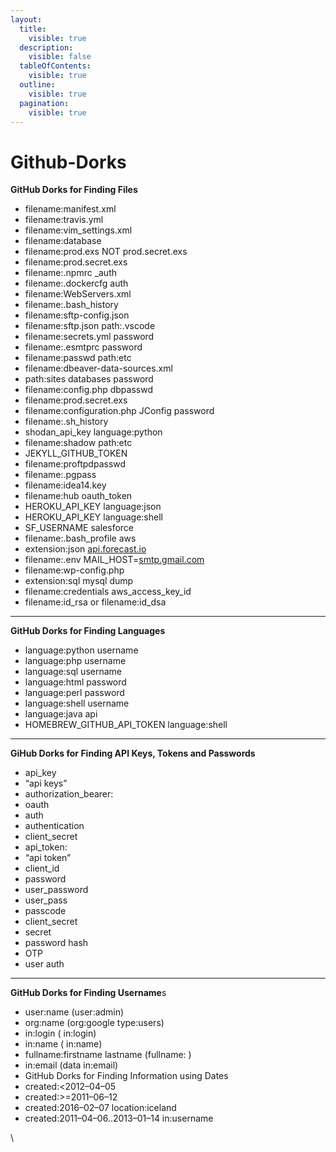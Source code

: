 ```yaml
---
layout:
  title:
    visible: true
  description:
    visible: false
  tableOfContents:
    visible: true
  outline:
    visible: true
  pagination:
    visible: true
---
```


# Github-Dorks

**GitHub Dorks for Finding Files**

* filename:manifest.xml
* filename:travis.yml
* filename:vim\_settings.xml
* filename:database
* filename:prod.exs NOT prod.secret.exs
* filename:prod.secret.exs
* filename:.npmrc \_auth
* filename:.dockercfg auth
* filename:WebServers.xml
* filename:.bash\_history
* filename:sftp-config.json
* filename:sftp.json path:.vscode
* filename:secrets.yml password
* filename:.esmtprc password
* filename:passwd path:etc
* filename:dbeaver-data-sources.xml
* path:sites databases password
* filename:config.php dbpasswd
* filename:prod.secret.exs
* filename:configuration.php JConfig password
* filename:.sh\_history
* shodan\_api\_key language:python
* filename:shadow path:etc
* JEKYLL\_GITHUB\_TOKEN
* filename:proftpdpasswd
* filename:.pgpass
* filename:idea14.key
* filename:hub oauth\_token
* HEROKU\_API\_KEY language:json
* HEROKU\_API\_KEY language:shell
* SF\_USERNAME salesforce
* filename:.bash\_profile aws
* extension:json [api.forecast.io](http://api.forecast.io/)
* filename:.env MAIL\_HOST=[smtp.gmail.com](http://smtp.gmail.com/)
* filename:wp-config.php
* extension:sql mysql dump
* filename:credentials aws\_access\_key\_id
* filename:id\_rsa or filename:id\_dsa

***

**GitHub Dorks for Finding Languages**

* language:python username
* language:php username
* language:sql username
* language:html password
* language:perl password
* language:shell username
* language:java api
* HOMEBREW\_GITHUB\_API\_TOKEN language:shell

***

**GiHub Dorks for Finding API Keys, Tokens and Passwords**

* api\_key
* “api keys”
* authorization\_bearer:
* oauth
* auth
* authentication
* client\_secret
* api\_token:
* “api token”
* client\_id
* password
* user\_password
* user\_pass
* passcode
* client\_secret
* secret
* password hash
* OTP
* user auth

***

**GitHub Dorks for Finding Username**s

* user:name (user:admin)
* org:name (org:google type:users)
* in:login ( in:login)
* in:name ( in:name)
* fullname:firstname lastname (fullname: )
* in:email (data in:email)
* GitHub Dorks for Finding Information using Dates
* created:<2012–04–05
* created:>=2011–06–12
* created:2016–02–07 location:iceland
* created:2011–04–06..2013–01–14 in:username

\
